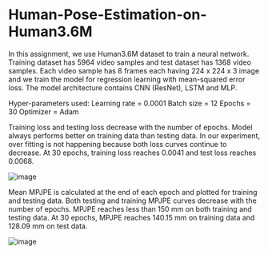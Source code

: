 # Human-Pose-Estimation-on-Human3.6M

In this assignment, we use Human3.6M dataset to train a neural network. Training dataset has 5964 video
samples and test dataset has 1368 video samples. Each video sample has 8 frames each having 224 x
224 x 3 image and we train the model for regression learning with mean-squared error loss. The model
architecture contains CNN (ResNet), LSTM and MLP.

Hyper-parameters used:
Learning rate = 0.0001
Batch size = 12
Epochs = 30
Optimizer = Adam

Training loss and testing loss decrease with the number of epochs. Model always performs better on training
data than testing data. In our experiment, over fitting is not happening because both loss curves continue to
decrease. At 30 epochs, training loss reaches 0.0041 and test loss reaches 0.0068.

![image](https://user-images.githubusercontent.com/102180459/167032382-43db8655-4738-4028-9d5b-89e7b70d3cf5.png)

Mean MPJPE is calculated at the end of each epoch and plotted for training and testing data. Both testing
and training MPJPE curves decrease with the number of epochs. MPJPE reaches less than 150 mm on both
training and testing data. At 30 epochs, MPJPE reaches 140.15 mm on training data and 128.09 mm on test
data.

![image](https://user-images.githubusercontent.com/102180459/167032507-5dcc1ed7-7757-471b-bb16-5b45a738afe2.png)
